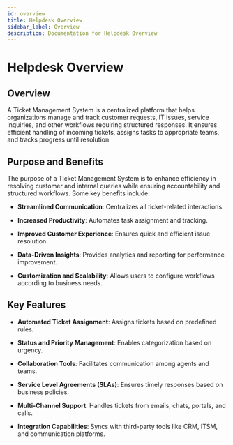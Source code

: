 ```yaml
---
id: overview
title: Helpdesk Overview
sidebar_label: Overview
description: Documentation for Helpdesk Overview
---
```


# Helpdesk Overview

## Overview 

A Ticket Management System is a centralized platform that helps organizations manage and track customer requests, IT issues, service inquiries, and other workflows requiring structured responses. It ensures efficient handling of incoming tickets, assigns tasks to appropriate teams, and tracks progress until resolution. 

## Purpose and Benefits 

The purpose of a Ticket Management System is to enhance efficiency in resolving customer and internal queries while ensuring accountability and structured workflows. Some key benefits include: 

- **Streamlined Communication**: Centralizes all ticket-related interactions. 

- **Increased Productivity**: Automates task assignment and tracking. 

- **Improved Customer Experience**: Ensures quick and efficient issue resolution. 

- **Data-Driven Insights**: Provides analytics and reporting for performance improvement. 

- **Customization and Scalability**: Allows users to configure workflows according to business needs. 

## Key Features 

- **Automated Ticket Assignment**: Assigns tickets based on predefined rules. 

- **Status and Priority Management**: Enables categorization based on urgency. 

- **Collaboration Tools**: Facilitates communication among agents and teams. 

- **Service Level Agreements (SLAs)**: Ensures timely responses based on business policies. 

- **Multi-Channel Support**: Handles tickets from emails, chats, portals, and calls. 

- **Integration Capabilities**: Syncs with third-party tools like CRM, ITSM, and communication platforms.
